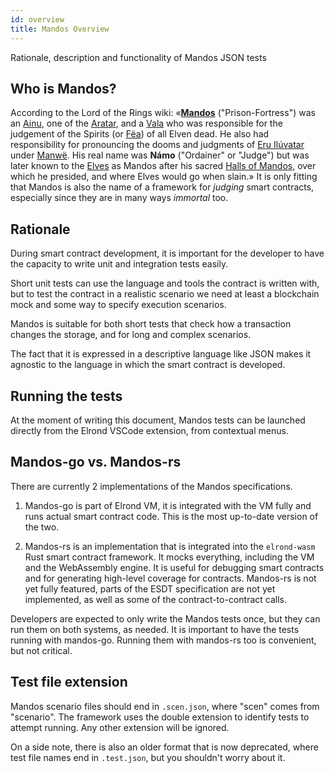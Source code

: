 ```yaml
---
id: overview
title: Mandos Overview
---
```


Rationale, description and functionality of Mandos JSON tests

## **Who is Mandos?**

According to the Lord of the Rings wiki: «[**Mandos**](https://lotr.fandom.com/wiki/Mandos) ("Prison-Fortress") was an [Ainu](https://lotr.fandom.com/wiki/Ainu), one of the [Aratar](https://lotr.fandom.com/wiki/Aratar), and a [Vala](https://lotr.fandom.com/wiki/Vala) who was responsible for the judgement of the Spirits (or [Fëa](https://lotr.fandom.com/wiki/Fëa)) of all Elven dead. He also had responsibility for pronouncing the dooms and judgments of [Eru Ilúvatar](https://lotr.fandom.com/wiki/Eru_Ilúvatar) under [Manwë](https://lotr.fandom.com/wiki/Manwë). His real name was **Námo** ("Ordainer" or "Judge") but was later known to the [Elves](https://lotr.fandom.com/wiki/Elves) as Mandos after his sacred [Halls of Mandos](https://lotr.fandom.com/wiki/Halls_of_Mandos), over which he presided, and where Elves would go when slain.» It is only fitting that Mandos is also the name of a framework for _judging_ smart contracts, especially since they are in many ways _immortal_ too.

## **Rationale**

During smart contract development, it is important for the developer to have the capacity to write unit and integration tests easily.

Short unit tests can use the language and tools the contract is written with, but to test the contract in a realistic scenario we need at least a blockchain mock and some way to specify execution scenarios.

Mandos is suitable for both short tests that check how a transaction changes the storage, and for long and complex scenarios.

The fact that it is expressed in a descriptive language like JSON makes it agnostic to the language in which the smart contract is developed.

## **Running the tests**

At the moment of writing this document, Mandos tests can be launched directly from the Elrond VSCode extension, from contextual menus.

## **Mandos-go vs. Mandos-rs**

There are currently 2 implementations of the Mandos specifications.

1. Mandos-go is part of Elrond VM, it is integrated with the VM fully and runs actual smart contract code. This is the most up-to-date version of the two.

2. Mandos-rs is an implementation that is integrated into the `elrond-wasm` Rust smart contract framework. It mocks everything, including the VM and the WebAssembly engine. It is useful for debugging smart contracts and for generating high-level coverage for contracts. Mandos-rs is not yet fully featured, parts of the ESDT specification are not yet implemented, as well as some of the contract-to-contract calls.

Developers are expected to only write the Mandos tests once, but they can run them on both systems, as needed. It is important to have the tests running with mandos-go. Running them with mandos-rs too is convenient, but not critical.

## **Test file extension**

Mandos scenario files should end in `.scen.json`, where "scen" comes from "scenario". The framework uses the double extension to identify tests to attempt running. Any other extension will be ignored.

On a side note, there is also an older format that is now deprecated, where test file names end in `.test.json`, but you shouldn't worry about it.
